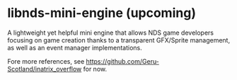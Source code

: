# libnds-mini-engine (upcoming)
A lightweight yet helpful mini engine that allows NDS game developers focusing on game creation thanks to a transparent GFX/Sprite management, as well as an event manager implementations.

Fore more references, see https://github.com/Geru-Scotland/inatrix_overflow for now.

